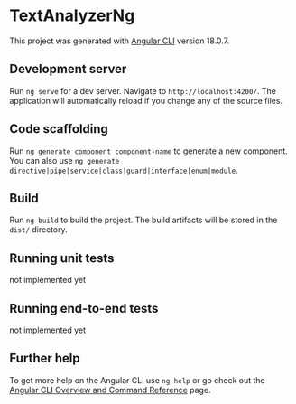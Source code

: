# TextAnalyzerNg

This project was generated with [Angular CLI](https://github.com/angular/angular-cli) version 18.0.7.

## Development server

Run `ng serve` for a dev server. Navigate to `http://localhost:4200/`. The application will automatically reload if you change any of the source files.

## Code scaffolding

Run `ng generate component component-name` to generate a new component. You can also use `ng generate directive|pipe|service|class|guard|interface|enum|module`.

## Build

Run `ng build` to build the project. The build artifacts will be stored in the `dist/` directory.

## Running unit tests

not implemented yet

## Running end-to-end tests

not implemented yet

## Further help

To get more help on the Angular CLI use `ng help` or go check out the [Angular CLI Overview and Command Reference](https://angular.dev/tools/cli) page.
